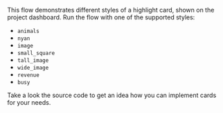 
This flow demonstrates different styles of a highlight card,
shown on the project dashboard. Run the flow with one of the supported
styles:

 - `animals`
 - `nyan`
 - `image`
 - `small_square`
 - `tall_image`
 - `wide_image`
 - `revenue`
 - `busy`

Take a look the source code to get an idea how you can implement
cards for your needs.


